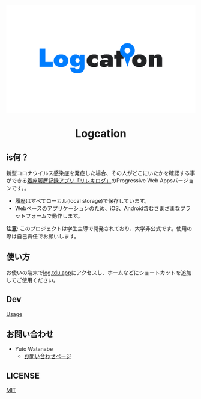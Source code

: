 <div aligin="center" style="background-color: white;">
  <img src="./documents/Logcation_logo.svg">
</div>
<h1  align="center">Logcation</h1>

## is何？

新型コロナウイルス感染症を発症した場合、その人がどこにいたかを確認する事ができる[着座履歴記録アプリ「リレキログ」](https://www.dendai.ac.jp/news/20201116-01.html)のProgressive Web Appsバージョンです。。

- 履歴はすべてローカル(local storage)で保存しています。
- Webベースのアプリケーションのため、iOS、Android含むさまざまなプラットフォームで動作します。

**注意**: このプロジェクトは学生主導で開発されており、大学非公式です。使用の際は自己責任でお願いします。

## 使い方

お使いの端末で[log.tdu.app](https://log.tdu.app)にアクセスし、ホームなどにショートカットを追加してご使用ください。

## Dev

[Usage](./documents/usage.md)

## お問い合わせ

- Yuto Watanabe
  - [お問い合わせページ](https://cateiru.com/contact)

## LICENSE

[MIT](LICENSE)
